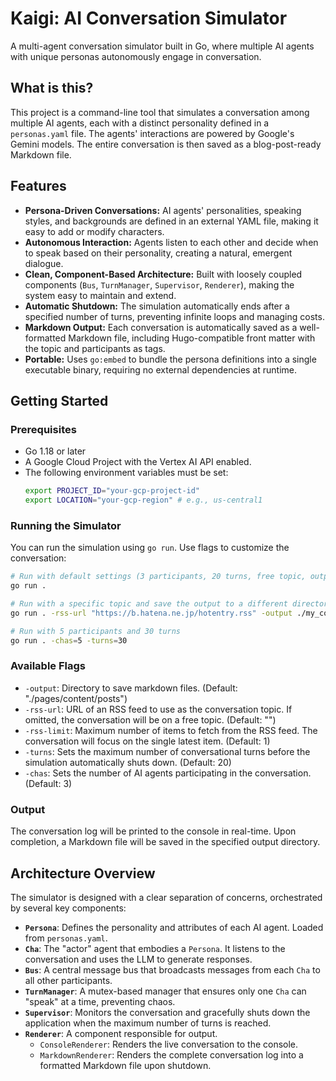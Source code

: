 # Kaigi: AI Conversation Simulator

A multi-agent conversation simulator built in Go, where multiple AI agents with unique personas autonomously engage in conversation.

## What is this?

This project is a command-line tool that simulates a conversation among multiple AI agents, each with a distinct personality defined in a `personas.yaml` file. The agents' interactions are powered by Google's Gemini models. The entire conversation is then saved as a blog-post-ready Markdown file.

## Features

- **Persona-Driven Conversations:** AI agents' personalities, speaking styles, and backgrounds are defined in an external YAML file, making it easy to add or modify characters.
- **Autonomous Interaction:** Agents listen to each other and decide when to speak based on their personality, creating a natural, emergent dialogue.
- **Clean, Component-Based Architecture:** Built with loosely coupled components (`Bus`, `TurnManager`, `Supervisor`, `Renderer`), making the system easy to maintain and extend.
- **Automatic Shutdown:** The simulation automatically ends after a specified number of turns, preventing infinite loops and managing costs.
- **Markdown Output:** Each conversation is automatically saved as a well-formatted Markdown file, including Hugo-compatible front matter with the topic and participants as tags.
- **Portable:** Uses `go:embed` to bundle the persona definitions into a single executable binary, requiring no external dependencies at runtime.

## Getting Started

### Prerequisites

- Go 1.18 or later
- A Google Cloud Project with the Vertex AI API enabled.
- The following environment variables must be set:
  ```sh
  export PROJECT_ID="your-gcp-project-id"
  export LOCATION="your-gcp-region" # e.g., us-central1
  ```

### Running the Simulator

You can run the simulation using `go run`. Use flags to customize the conversation:

```sh
# Run with default settings (3 participants, 20 turns, free topic, output to ./pages/content/posts)
go run .

# Run with a specific topic and save the output to a different directory
go run . -rss-url "https://b.hatena.ne.jp/hotentry.rss" -output ./my_conversations

# Run with 5 participants and 30 turns
go run . -chas=5 -turns=30
```

### Available Flags

- `-output`: Directory to save markdown files. (Default: "./pages/content/posts")
- `-rss-url`: URL of an RSS feed to use as the conversation topic. If omitted, the conversation will be on a free topic. (Default: "")
- `-rss-limit`: Maximum number of items to fetch from the RSS feed. The conversation will focus on the single latest item. (Default: 1)
- `-turns`: Sets the maximum number of conversational turns before the simulation automatically shuts down. (Default: 20)
- `-chas`: Sets the number of AI agents participating in the conversation. (Default: 3)

### Output

The conversation log will be printed to the console in real-time. Upon completion, a Markdown file will be saved in the specified output directory.

## Architecture Overview

The simulator is designed with a clear separation of concerns, orchestrated by several key components:

- **`Persona`**: Defines the personality and attributes of each AI agent. Loaded from `personas.yaml`.
- **`Cha`**: The "actor" agent that embodies a `Persona`. It listens to the conversation and uses the LLM to generate responses.
- **`Bus`**: A central message bus that broadcasts messages from each `Cha` to all other participants.
- **`TurnManager`**: A mutex-based manager that ensures only one `Cha` can "speak" at a time, preventing chaos.
- **`Supervisor`**: Monitors the conversation and gracefully shuts down the application when the maximum number of turns is reached.
- **`Renderer`**: A component responsible for output.
  - `ConsoleRenderer`: Renders the live conversation to the console.
  - `MarkdownRenderer`: Renders the complete conversation log into a formatted Markdown file upon shutdown.
